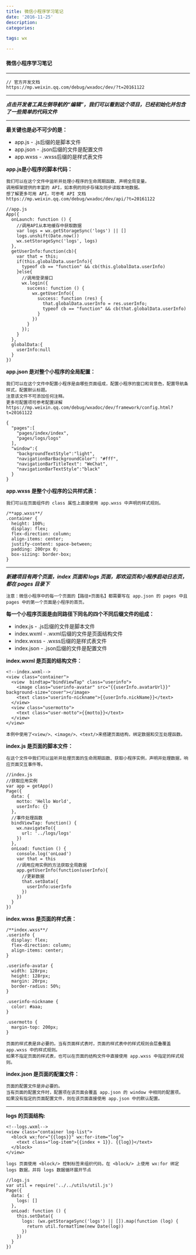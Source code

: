 ```yaml
---
title: 微信小程序学习笔记
date: '2016-11-25'
description:
categories:

tags: wx

---
```


>

#### 微信小程序学习笔记

>

---

>

    // 官方开发文档
    https://mp.weixin.qq.com/debug/wxadoc/dev/?t=20161122

>

---

>

***点击开发者工具左侧导航的“编辑”，我们可以看到这个项目，已经初始化并包含了一些简单的代码文件***

>

---

>

****最关键也是必不可少的是：****

* app.js - .js后缀的是脚本文件
* app.json - .json后缀的文件是配置文件
* app.wxss - .wxss后缀的是样式表文件

>

****app.js是小程序的脚本代码：****

    我们可以在这个文件中监听并处理小程序的生命周期函数、声明全局变量。
    调用框架提供的丰富的 API，如本例的同步存储及同步读取本地数据。
    想了解更多可用 API，可参考 API 文档
    https://mp.weixin.qq.com/debug/wxadoc/dev/api/?t=20161122
    
>
    
    //app.js
    App({
      onLaunch: function () {
        //调用API从本地缓存中获取数据
        var logs = wx.getStorageSync('logs') || []
        logs.unshift(Date.now())
        wx.setStorageSync('logs', logs)
      },
      getUserInfo:function(cb){
        var that = this;
        if(this.globalData.userInfo){
          typeof cb == "function" && cb(this.globalData.userInfo)
        }else{
          //调用登录接口
          wx.login({
            success: function () {
              wx.getUserInfo({
                success: function (res) {
                  that.globalData.userInfo = res.userInfo;
                  typeof cb == "function" && cb(that.globalData.userInfo)
                }
              })
            }
          });
        }
      },
      globalData:{
        userInfo:null
      }
    })

>

****app.json 是对整个小程序的全局配置：****

    我们可以在这个文件中配置小程序是由哪些页面组成，配置小程序的窗口和背景色，配置导航条样式，配置默认标题。
    注意该文件不可添加任何注释。
    更多可配置项可参考配置详解
    https://mp.weixin.qq.com/debug/wxadoc/dev/framework/config.html?t=20161122
    
>

    {
      "pages":[
        "pages/index/index",
        "pages/logs/logs"
      ],
      "window":{
        "backgroundTextStyle":"light",
        "navigationBarBackgroundColor": "#fff",
        "navigationBarTitleText": "WeChat",
        "navigationBarTextStyle":"black"
      }
    }
    
>

****app.wxss 是整个小程序的公共样式表：****

    我们可以在页面组件的 class 属性上直接使用 app.wxss 中声明的样式规则。
    
>

    /**app.wxss**/
    .container {
      height: 100%;
      display: flex;
      flex-direction: column;
      align-items: center;
      justify-content: space-between;
      padding: 200rpx 0;
      box-sizing: border-box;
    }

>

---

>

***新建项目有两个页面，index 页面和 logs 页面，即欢迎页和小程序启动日志页，都在 pages 目录下***

>

    注意：微信小程序中的每一个页面的【路径+页面名】都需要写在 app.json 的 pages 中且 pages 中的第一个页面是小程序的首页。
    
>

****每一个小程序页面是由同路径下同名的四个不同后缀文件的组成：****

* index.js - .js后缀的文件是脚本文件
* index.wxml - .wxml后缀的文件是页面结构文件
* index.wxss - .wxss后缀的是样式表文件
* index.json - .json后缀的文件是配置文件

>

****index.wxml 是页面的结构文件：****

    <!--index.wxml-->
    <view class="container">
      <view  bindtap="bindViewTap" class="userinfo">
        <image class="userinfo-avatar" src="{{userInfo.avatarUrl}}" background-size="cover"></image>
        <text class="userinfo-nickname">{{userInfo.nickName}}</text>
      </view>
      <view class="usermotto">
        <text class="user-motto">{{motto}}</text>
      </view>
    </view>
    
    本例中使用了<view/>、<image/>、<text/>来搭建页面结构，绑定数据和交互处理函数。
    
>

****index.js 是页面的脚本文件：****

    在这个文件中我们可以监听并处理页面的生命周期函数、获取小程序实例，声明并处理数据，响应页面交互事件等。
    
    //index.js
    //获取应用实例
    var app = getApp()
    Page({
      data: {
        motto: 'Hello World',
        userInfo: {}
      },
      //事件处理函数
      bindViewTap: function() {
        wx.navigateTo({
          url: '../logs/logs'
        })
      },
      onLoad: function () {
        console.log('onLoad')
        var that = this
        //调用应用实例的方法获取全局数据
        app.getUserInfo(function(userInfo){
          //更新数据
          that.setData({
            userInfo:userInfo
          })
        })
      }
    })
    
>
    
****index.wxss 是页面的样式表：****

    /**index.wxss**/
    .userinfo {
      display: flex;
      flex-direction: column;
      align-items: center;
    }
    
    .userinfo-avatar {
      width: 128rpx;
      height: 128rpx;
      margin: 20rpx;
      border-radius: 50%;
    }
    
    .userinfo-nickname {
      color: #aaa;
    }
    
    .usermotto {
      margin-top: 200px;
    }
    
    页面的样式表是非必要的。当有页面样式表时，页面的样式表中的样式规则会层叠覆盖 app.wxss 中的样式规则。
    如果不指定页面的样式表，也可以在页面的结构文件中直接使用 app.wxss 中指定的样式规则。
    
>

****index.json 是页面的配置文件：****

    页面的配置文件是非必要的。
    当有页面的配置文件时，配置项在该页面会覆盖 app.json 的 window 中相同的配置项。
    如果没有指定的页面配置文件，则在该页面直接使用 app.json 中的默认配置。
    
>

---

>

****logs 的页面结构:****

    <!--logs.wxml-->
    <view class="container log-list">
      <block wx:for="{{logs}}" wx:for-item="log">
        <text class="log-item">{{index + 1}}. {{log}}</text>
      </block>
    </view>
    
    logs 页面使用 <block/> 控制标签来组织代码，在 <block/> 上使用 wx:for 绑定 logs 数据，并将 logs 数据循环展开节点
    
    //logs.js
    var util = require('../../utils/util.js')
    Page({
      data: {
        logs: []
      },
      onLoad: function () {
        this.setData({
          logs: (wx.getStorageSync('logs') || []).map(function (log) {
            return util.formatTime(new Date(log))
          })
        })
      }
    })
	
>
